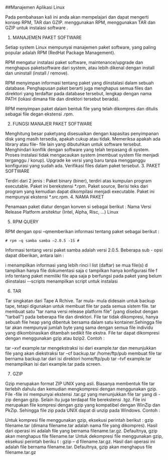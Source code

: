 ##Manajemen Aplikasi Linux

Pada pembahasan kali ini anda akan mempelajari dan dapat mengerti konsep RPM, TAR dan GZIP. menggunakan RPM, menggunakan TAR dan GZIP untuk  instalasi software .

1.    MANAJEMEN PAKET SOFTWARE

Setiap system Linux mempunyai manajemen paket software, yang paling popular adalah RPM (RedHat Package Management). 

RPM mengatur instalasi paket software, maintenance/upgrade dan menghapus paketsoftware dari system, atau lebih dikenal dengan install dan uninstall (install / remove).

RPM menyimpan informasi tentang paket yang diinstalasi dalam sebuah database. Penghapusan paket berarti juga menghapus semua files dan direktori yang terdaftar pada database tersebut, lengkap dengan nama PATH (lokasi dimana file dan direktori tersebut berada). 

RPM menyimpan paket dalam bentuk file yang telah dikompres dan ditulis sebagai file degan ekstensi .rpm. 

2.    FUNGSI MANAJER PAKET SOFTWARE

Menghitung besar paketyang disesuaikan dengan kapasitas penyimpanan disk yang masih tersedia, apakah cukup atau tidak.
Memeriksa apakah ada library atau file- file lain yang dibutuhkan untuk software tersebut.
Menghindari konflik dengan software yang telah terpasang di system.
Proses instalasi tidak mengacaukan system (membuat system file menjadi terganggu / korup). 
Upgrade ke versi yang baru tanpa mengganggu konfigurasi yang sudah ada.
Verifikasi files dalam paket tersebut.
3.    PAKET SOFTWARE

Terdiri dari 2 jenis :
Paket binary (biner), terdiri atas kumpulan program executable. Paket ini berekstensi *.rpm.
Paket source, Berisi teks dari program yang kemudian dapat dikompilasi menjadi executable. Paket ini mempunyai ekstensi *.src.rpm.
4.    NAMA PAKET

Penamaan paket diatur dengan konven si sebagai berikut :
Nama
Versi
Release
Platform arsitektur (Intel, Alpha, Risc, …)
Linux

5.    RPM QUERY

RPM dengan opsi  –qmemberikan informasi tentang paket sebagai berikut :

`# rpm –q samba
samba –2.0.5 -1S
#`

Informasi tentang versi paket samba adalah versi 2.0.5. 
Beberapa sub - opsi dapat diberikan, antara lain :

i	menampilkan informasi yang lebih rinci
l	list (daftar) se mua file(s)
d	tampilkan hanya file dokumentasi saja
c	tampilkan hanya konfigurasi file
f	info tentang paket memiliki file apa saja
p	berfungsi pada paket yang belum diinstalasi
--scripts	menampilkan script untuk instalasi

6.    TAR

Tar singkatan dari Tape A Rchive. Tar mula- mula didesain untuk backup tape, tetapi digunakan untuk membuat file tar pada semua sistem file. tar membuat satu "tar nama  versi   release   platform file" (yang disebut dengan "tarball") pada beberapa file dan direktori. File tar tidak dikompresi, hanya sebuah file heap yang dibentuk bersama dalam satu kontainer.Sehingga file tar akan mempunyai jumlah byte yang sama dengan semua file individu yang dikombinasikan ditambah sedikit file ekstra. File tar dapat dikompresi dengan menggunakan gzip atau bzip2.
Contoh :

tar  –xvf example.tar  mengekstraksi isi dari  example.tar dan menunjukkan file yang akan diekstraksi
tar  –cf backup.tar /home/ftp/pub  membuat file tar bernama backup.tar  dari isi direktori home/ftp/pub
tar –tvf example.tar  menampilkan isi dari example.tar pada screen. 

7.    GZIP

Gzip merupakan format ZIP UNIX yang asli. Biasanya membentuk file tar terlebih dahulu dan kemudian mengkompresi dengan menggunakan gzip. File -file ini mempunyai ekstensi .tar.gz yang menunjukkan file tar yang di - zip dengan gzip. Selain itu juga terdapat file berekstensi .tgz. File ini merupakan file kompresi dengan gzip yang kompatibel dengan WinZip dan PkZip. Sehingga file zip pada UNIX dapat di unzip pada Windows.
Contoh :

Untuk kompresi file menggunakan gzip, eksekusi perintah berikut  : gzip filename.tar (dimana filename.tar adalah nama file yang dikompres).  Hasil dari operasi ini adalah file yang bernama filename.tar.gz.  Defaultnya, gzip akan menghapus file filename.tar
Untuk dekompresi file menggunakan gzip, eksekusi perintah beriku t : gzip   – d filename.tar.gz. Hasil dari operasi ini adalah file bernama filename.tar. Defaultnya, gzip akan menghapus file filename.tar.gz